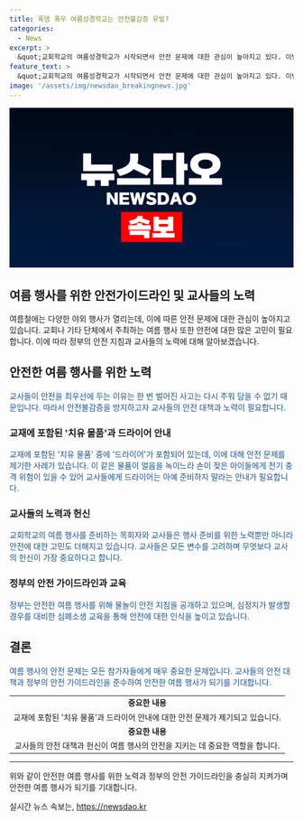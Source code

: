 ```yaml
---
title: 폭염 폭우 여름성경학교는 안전불감증 유발?
categories:
  - News
excerpt: >
  &quot;교회학교의 여름성경학교가 시작되면서 안전 문제에 대한 관심이 높아지고 있다. 이번 주말부터 시작되는 행사에서는 어린이의 안전이 최우선이며, 교사들의 노력 역시 크다. 안전가이드라인을 따르고 응급상황에 대비하기 위해 교육도 진행되고 있다. 정부는 물놀이 안전을 위한 5가지 지침을 제시하고 있으며, 대한심폐소생협회를 통한 심폐소생 교육도 추천하고 있다. 이에 따라 교사들은 안전에 최선을 다하고 있으며, 아이들의 안전한 여름을 보장하기 위해 노력하고 있다.&quot;
feature_text: >
  &quot;교회학교의 여름성경학교가 시작되면서 안전 문제에 대한 관심이 높아지고 있다. 이번 주말부터 시작되는 행사에서는 어린이의 안전이 최우선이며, 교사들의 노력 역시 크다. 안전가이드라인을 따르고 응급상황에 대비하기 위해 교육도 진행되고 있다. 정부는 물놀이 안전을 위한 5가지 지침을 제시하고 있으며, 대한심폐소생협회를 통한 심폐소생 교육도 추천하고 있다. 이에 따라 교사들은 안전에 최선을 다하고 있으며, 아이들의 안전한 여름을 보장하기 위해 노력하고 있다.&quot;
image: '/assets/img/newsdao_breakingnews.jpg'
---
```


<p><img src="/assets/img/newsdao_breakingnews.jpg" alt="cryptoinkorea 속보" /></p>

<h2>여름 행사를 위한 안전가이드라인 및 교사들의 노력</h2>

<p data-ke-size="size16">여름철에는 다양한 야외 행사가 열리는데, 이에 따른 안전 문제에 대한 관심이 높아지고 있습니다. 교회나 기타 단체에서 주최하는 여름 행사 또한 안전에 대한 많은 고민이 필요합니다. 이에 따라 정부의 안전 지침과 교사들의 노력에 대해 알아보겠습니다.</p>

<h2 data-ke-size="size26">안전한 여름 행사를 위한 노력</h2>

<p><span style="color: #1a5490;">교사들이 안전을 최우선에 두는 이유는 한 번 벌어진 사고는 다시 주워 담을 수 없기 때문입니다. 따라서 안전불감증을 방지하고자 교사들의 안전 대책과 노력이 필요합니다.</span></p>

<h3>교재에 포함된 '치유 물품'과 드라이어 안내</h3>

<p><span style="color: #1a5490;">교재에 포함된 '치유 물품' 중에 '드라이어'가 포함되어 있는데, 이에 대해 안전 문제를 제기한 사례가 있습니다. 이 같은 물품이 얼음을 녹이느라 손이 젖은 아이들에게 전기 충격 위험이 있을 수 있어 교사들에게 드라이어는 아예 준비하지 말라는 안내가 필요합니다.</span></p>

<h3>교사들의 노력과 헌신</h3>

<p><span style="color: #1a5490;">교회학교의 여름 행사를 준비하는 목회자와 교사들은 행사 준비를 위한 노력뿐만 아니라 안전에 대한 고민도 더해지고 있습니다. 교사들은 모든 변수를 고려하며 무엇보다 교사의 헌신이 가장 중요하다고 합니다.</span></p>

<h3>정부의 안전 가이드라인과 교육</h3>

<p><span style="color: #1a5490;">정부는 안전한 여름 행사를 위해 물놀이 안전 지침을 공개하고 있으며, 심정지가 발생할 경우를 대비한 심폐소생 교육을 통해 안전에 대한 인식을 높이고 있습니다.</span></p>

<h2 data-ke-size="size26">결론</h2>

<p><span style="color: #1a5490;">여름 행사의 안전 문제는 모든 참가자들에게 매우 중요한 문제입니다. 교사들의 안전 대책과 정부의 안전 가이드라인을 준수하여 안전한 여름 행사가 되기를 기대합니다.</span></p>

<table>
  <tr>
    <td style="text-align: center; height: 17px;"><b>중요한 내용</b></td>
  </tr>
  <tr>
    <td style="text-align: center; height: 17px;">교재에 포함된 '치유 물품'과 드라이어 안내에 대한 안전 문제가 제기되고 있습니다.</td>
  </tr>
  <tr>
    <td style="text-align: center; height: 17px;"><b>중요한 내용</b></td>
  </tr>
  <tr>
    <td style="text-align: center; height: 17px;">교사들의 안전 대책과 헌신이 여름 행사의 안전을 지키는 데 중요한 역할을 합니다.</td>
  </tr>
</table>

<hr>

<p data-ke-size="size16">위와 같이 안전한 여름 행사를 위한 노력과 정부의 안전 가이드라인을 충실히 지켜가며 안전한 여름 행사가 되기를 기대합니다.</p>
실시간 뉴스 속보는, <a href="https://newsdao.kr" rel="dofollow">https://newsdao.kr</a>



